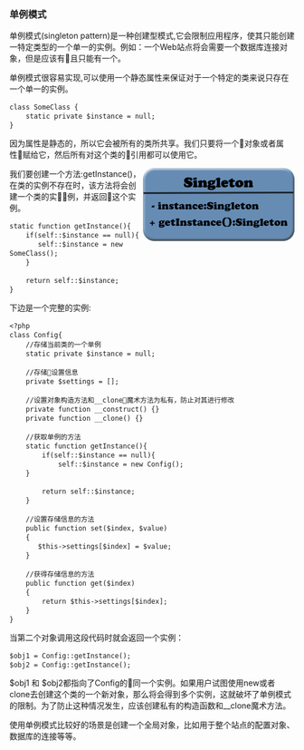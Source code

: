 ### 单例模式

单例模式(singleton pattern)是一种创建型模式,它会限制应用程序，使其只能创建一特定类型的一个单一的实例。例如：一个Web站点将会需要一个数据库连接对象，但是应该有且只能有一个。

单例模式很容易实现,可以使用一个静态属性来保证对于一个特定的类来说只存在一个单一的实例。

```
class SomeClass {
    static private $instance = null;
}
```

因为属性是静态的，所以它会被所有的类所共享。我们只要将一个对象或者属性赋给它，然后所有对这个类的引用都可以使用它。

<img align="right" src="../images/singletonUML.png" alt="单例模式UML类图"/>

我们要创建一个方法:getInstance()，在类的实例不存在时，该方法将会创建一个类的实例，并返回这个实例。

```
static function getInstance(){
    if(self::$instance == null){
       self::$instance = new SomeClass();
    }

    return self::$instance;
}
```

下边是一个完整的实例:

```
<?php
class Config{
    //存储当前类的一个单例
    static private $instance = null;
    
    //存储设置信息
    private $settings = [];

    //设置对象构造方法和__clone魔术方法为私有，防止对其进行修改
    private function __construct() {}
    private function __clone() {}

    //获取单例的方法
    static function getInstance(){
        if(self::$instance == null){
            self::$instance = new Config();
    }

        return self::$instance;
    }

    //设置存储信息的方法
    public function set($index, $value)
    {
       $this->settings[$index] = $value;
    }

    //获得存储信息的方法
    public function get($index)
    {
        return $this->settings[$index];
    }
}
```

当第二个对象调用这段代码时就会返回一个实例：

```
$obj1 = Config::getInstance();
$obj2 = Config::getInstance();
```

$obj1 和 $obj2都指向了Config的同一个实例。如果用户试图使用new或者clone去创建这个类的一个新对象，那么将会得到多个实例，这就破坏了单例模式的限制。为了防止这种情况发生，应该创建私有的构造函数和__clone魔术方法。

使用单例模式比较好的场景是创建一个全局对象，比如用于整个站点的配置对象、数据库的连接等等。